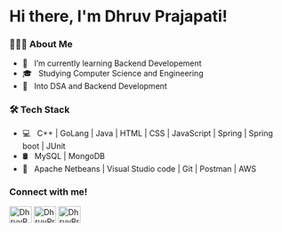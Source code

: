 <h1> Hi there, I'm Dhruv Prajapati! </h1>

<h3> 👨🏻‍💻 About Me </h3>

- 🔭 &nbsp; I’m currently learning Backend Developement
- 🎓 &nbsp; Studying Computer Science and Engineering 
- 💼 &nbsp; Into DSA and Backend Development


<h3>🛠 Tech Stack</h3>

- 💻 &nbsp; C++ | GoLang | Java | HTML | CSS | JavaScript | Spring | Spring boot | JUnit
- 🛢 &nbsp; MySQL | MongoDB
- 🔧 &nbsp; Apache Netbeans | Visual Studio code | Git | Postman | AWS

### Connect with me!
<p align="left">
<a href="https://linkedin.com/in/dhruvprajapati4" target="_blank" rel="nofollow"><img align="center" src="https://camo.githubusercontent.com/28bbd2596707954793abeff9eb24d343c1c78b7bf184b90294b4b190c6097a65/68747470733a2f2f63646e2e6a7364656c6976722e6e65742f6e706d2f73696d706c652d69636f6e7340332e302e312f69636f6e732f6c696e6b6564696e2e737667" alt="DhruvP" height="30" width="40" data-canonical-src="https://cdn.jsdelivr.net/npm/simple-icons@3.0.1/icons/linkedin.svg" style="max-width:100%;"></a>
<a href="https://www.codechef.com/users/sirius_black1" target="_blank" rel="nofollow" ><img align="center" src="https://camo.githubusercontent.com/b72ea44d92dd67ad610334c8293caf1852527b39d3c45926b6c5f084d49e748d/68747470733a2f2f63646e2e6a7364656c6976722e6e65742f6e706d2f73696d706c652d69636f6e7340332e312e302f69636f6e732f636f6465636865662e737667" alt="DhruvPrajapati" height="30" width="40" data-canonical-src="https://cdn.jsdelivr.net/npm/simple-icons@3.1.0/icons/codechef.svg" style="max-width:100%;"></a>
<a href="https://codeforces.com/profile/sirius_black1" target="_blank" rel="nofollow"><img align="center" src="https://camo.githubusercontent.com/d7e7248bdb5d3600379f47cee01c016f20c66a5d5608881eb1de3a111ee9c562/68747470733a2f2f63646e2e6a7364656c6976722e6e65742f6e706d2f73696d706c652d69636f6e7340332e302e312f69636f6e732f636f6465666f726365732e737667" alt="DhruvPrajapati" height="30" width="40" data-canonical-src="https://cdn.jsdelivr.net/npm/simple-icons@3.0.1/icons/codeforces.svg" style="max-width:100%;"></a>
</p>

